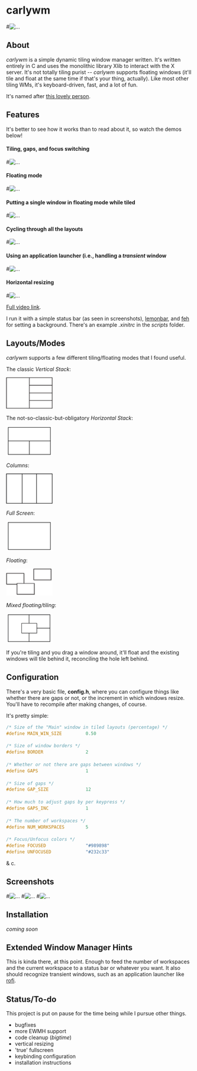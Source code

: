 # carlywm

#![...](https://github.com/patjm1992/carlywm/blob/master/screenshots/wm.jpg)

About
-----

*carlywm* is a simple dynamic tiling window manager written. It's written entirely in C and uses the monolithic library Xlib to interact with the X server. It's not totally tiling purist -- *carlywm* supports floating windows (it'll tile and float at the same time if that's your thing, actually). Like most other tiling WMs, it's keyboard-driven, fast, and a lot of fun.

It's named after [this lovely person](http://www.imdb.com/name/nm4379768/).

Features
--------

 It's better to see how it works than to read about it, so watch the demos below!

<!-- <a href="http://www.youtube.com/watch?feature=player_embedded&v=ZxCnU6D8TNo
" target="_blank"><img src="http://img.youtube.com/vi/ZxCnU6D8TNo/0.jpg"
alt="IMAGE ALT TEXT HERE" width="240" height="180" border="10" /></a> -->

#### Tiling, gaps, and focus switching

#![...](https://github.com/patjm1992/carlywm/blob/master/other/1.gif)

#### Floating mode

#![...](https://github.com/patjm1992/carlywm/blob/master/other/3.gif)

#### Putting a single window in floating mode while tiled

#![...](https://github.com/patjm1992/carlywm/blob/master/other/2.gif)

#### Cycling through all the layouts

#![...](https://github.com/patjm1992/carlywm/blob/master/other/4.gif)

#### Using an application launcher (i.e., handling a *transient* window

#![...](https://github.com/patjm1992/carlywm/blob/master/other/5.gif)

#### Horizontal resizing

#![...](https://github.com/patjm1992/carlywm/blob/master/other/6.gif)


[Full video link](http://www.youtube.com/watch?feature=player_embedded&v=ZxCnU6D8TNo).

<!-- [![...](http://share.gifyoutube.com/KzB6Gb.gif)](https://www.youtube.com/watch?v=ek1j272iAmc) -->

I run it with a simple status bar (as seen in screenshots), [lemonbar](https://github.com/LemonBoy/bar), and [feh](https://github.com/derf/feh) for setting a background. There's an example *.xinitrc* in the *scripts* folder.

Layouts/Modes
-----

*carlywm* supports a few different tiling/floating modes that I found useful.

The classic *Vertical Stack*:

<img src="other/masterstack.png" alt="Graphic of the vertical stack layout" width="125">

The not-so-classic-but-obligatory *Horizontal Stack*:

<img src="other/hstack.png" alt="Graphic of the horizontal stack layout" width="125">

*Columns*:

<img src="other/cols.png" alt="Graphic of the columns layout" width="125">

*Full Screen*:

<img src="other/full.png" alt="Graphic of the fullscreen layout" width="125">

*Floating*:

<img src="other/floatingdrop.png" alt="Graphic of the floating mode" width="125">

*Mixed floating/tiling*:

<img src="other/mixed.png" alt="Graphic of the mixed floating/tiling mode thing" width="125">

If you're tiling and you drag a window around, it'll float and the existing windows will tile behind it, reconciling the hole left behind.

Configuration
-------------

There's a very basic file, **config.h**, where you can configure things like whether there are gaps or not, or the increment in which windows resize. You'll have to recompile after making changes, of course.

It's pretty simple:

```C
/* Size of the "Main" window in tiled layouts (percentage) */
#define MAIN_WIN_SIZE         0.50

/* Size of window borders */
#define BORDER                2

/* Whether or not there are gaps between windows */
#define GAPS                  1

/* Size of gaps */
#define GAP_SIZE              12

/* How much to adjust gaps by per keypress */
#define GAPS_INC              1

/* The number of workspaces */
#define NUM_WORKSPACES        5

/* Focus/Unfocus colors */
#define FOCUSED               "#989898"
#define UNFOCUSED             "#232c33"
```

& c.


Screenshots
-----------

#![...](https://github.com/patjm1992/carlywm/blob/master/screenshots/s11.png)
#![...](https://github.com/patjm1992/carlywm/blob/master/screenshots/s8.png)
#![...](https://github.com/patjm1992/carlywm/blob/master/screenshots/s4.png)

Installation
------------

*coming soon*

Extended Window Manager Hints
-----------------------------

This is kinda there, at this point. Enough to feed the number of workspaces and the current workspace to a status bar or whatever you want. It also should recognize transient windows, such as an application launcher like [rofi](https://github.com/DaveDavenport/rofi).

Status/To-do
------

This project is put on pause for the time being while I pursue other things.

+ bugfixes
+ more EWMH support
+ code cleanup (*bigtime*)
+ vertical resizing
+ 'true' fullscreen
+ keybinding configuration
+ installation instructions